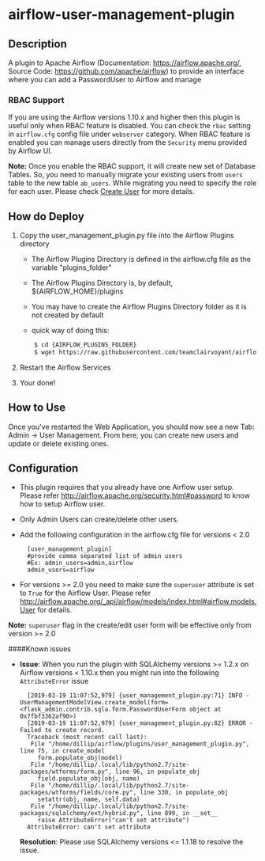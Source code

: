 # airflow-user-management-plugin

## Description

A plugin to Apache Airflow (Documentation: https://airflow.apache.org/, Source Code: https://github.com/apache/airflow) to provide an interface where you can add a PasswordUser to Airflow and manage

### RBAC Support
If you are using the Airflow versions 1.10.x and higher then this plugin is useful only when RBAC feature is disabled. 
You can check the `rbac` setting in `airflow.cfg` config file under `webserver` category. When RBAC feature is enabled 
you can manage users directly from the `Security` menu provided by Airflow UI.   

**Note:** Once you enable the RBAC support, it will create new set of Database Tables. So, you need to manually 
migrate your existing users from `users` table to the new table `ab_users`. While migrating you need to specify 
the role for each user. Please check [Create User](https://airflow.apache.org/cli.html#create_user) for more details.

## How do Deploy

1. Copy the user_management_plugin.py file into the Airflow Plugins directory

    * The Airflow Plugins Directory is defined in the airflow.cfg file as the variable "plugins_folder"
    
    * The Airflow Plugins Directory is, by default, ${AIRFLOW_HOME}/plugins
    
    * You may have to create the Airflow Plugins Directory folder as it is not created by default
    
    * quick way of doing this:
    ```bash
        $ cd {AIRFLOW_PLUGINS_FOLDER}
        $ wget https://raw.githubusercontent.com/teamclairvoyant/airflow-user-management-plugin/master/plugins/user_management_plugin.py
     ```
 
2. Restart the Airflow Services

3. Your done!

## How to Use

Once you've restarted the Web Application, you should now see a new Tab: Admin -> User Management. From here, you can create new users and update or delete existing ones.

## Configuration
* This plugin requires that you already have one Airflow user setup.  Please refer http://airflow.apache.org/security.html#password to know how to setup Airflow user.
* Only Admin Users can create/delete other users.

* Add the following configuration in the airflow.cfg file for versions < 2.0

        [user_management_plugin]
        #provide comma separated list of admin users
        #Ex: admin_users=admin,airflow
        admin_users=airflow
        
* For versions >= 2.0 you need to make sure the `superuser` attribute is set to `True` for the Airflow User. Please refer http://airflow.apache.org/_api/airflow/models/index.html#airflow.models.User for details.

**Note:** `superuser` flag in the create/edit user form will be effective only from version >= 2.0

####Known issues
* **Issue**:  When you run the plugin with SQLAlchemy versions >= 1.2.x on Airflow versions < 1.10.x then you might run into the following `AttributeError` issue
    
        [2019-03-19 11:07:52,979] {user_management_plugin.py:71} INFO - UserManagementModelView.create_model(form=<flask_admin.contrib.sqla.form.PasswordUserForm object at 0x7fbf3362af90>)
        [2019-03-19 11:07:52,979] {user_management_plugin.py:82} ERROR - Failed to create record.
        Traceback (most recent call last):
         File "/home/dillip/airflow/plugins/user_management_plugin.py", line 75, in create_model
           form.populate_obj(model)
         File "/home/dillip/.local/lib/python2.7/site-packages/wtforms/form.py", line 96, in populate_obj
           field.populate_obj(obj, name)
         File "/home/dillip/.local/lib/python2.7/site-packages/wtforms/fields/core.py", line 330, in populate_obj
           setattr(obj, name, self.data)
         File "/home/dillip/.local/lib/python2.7/site-packages/sqlalchemy/ext/hybrid.py", line 899, in __set__
           raise AttributeError("can't set attribute")
        AttributeError: can't set attribute 
              
    **Resolution**: Please use SQLAlchemy versions <= 1.1.18 to resolve the issue.
